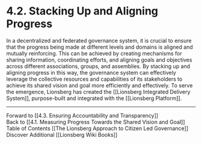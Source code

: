 # 4.2. Stacking Up and Aligning Progress

In a decentralized and federated governance system, it is crucial to ensure that the progress being made at different levels and domains is aligned and mutually reinforcing. This can be achieved by creating mechanisms for sharing information, coordinating efforts, and aligning goals and objectives across different associations, groups, and assemblies. By stacking up and aligning progress in this way, the governance system can effectively leverage the collective resources and capabilities of its stakeholders to achieve its shared vision and goal more efficiently and effectively. To serve the emergence, Lionsberg has created the [[Lionsberg Integrated Delivery System]], purpose-built and integrated with the [[Lionsberg Platform]].

___

Forward to [[4.3. Ensuring Accountability and Transparency]]  
Back to [[4.1. Measuring Progress Towards the Shared Vision and Goal]]  
Table of Contents [[The Lionsberg Approach to Citizen Led Governance]]
Discover Additional [[Lionsberg Wiki Books]]  